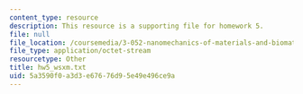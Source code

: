 ```yaml
---
content_type: resource
description: This resource is a supporting file for homework 5.
file: null
file_location: /coursemedia/3-052-nanomechanics-of-materials-and-biomaterials-spring-2007/5a3590f0a3d3e67676d95e49e496ce9a_hw5_wsxm.txt
file_type: application/octet-stream
resourcetype: Other
title: hw5_wsxm.txt
uid: 5a3590f0-a3d3-e676-76d9-5e49e496ce9a
---
```

